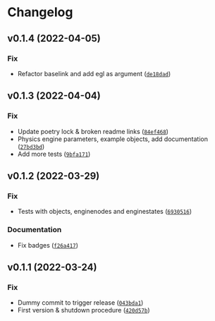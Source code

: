 # Changelog

<!--next-version-placeholder-->

## v0.1.4 (2022-04-05)
### Fix
* Refactor baselink and add egl as argument ([`de18dad`](https://github.com/eager-dev/eagerx_pybullet/commit/de18dad214058d03d8eac3e9e7c33e203c84fd75))

## v0.1.3 (2022-04-04)
### Fix
* Update poetry lock & broken readme links ([`84ef468`](https://github.com/eager-dev/eagerx_pybullet/commit/84ef4684c9ebff44279c6fa6cac26f1d786c23a0))
* Physics engine parameters, example objects, add documentation ([`27bd3bd`](https://github.com/eager-dev/eagerx_pybullet/commit/27bd3bd01c315cf5ec73e3beeba39c7555c57a55))
* Add more tests ([`9bfa171`](https://github.com/eager-dev/eagerx_pybullet/commit/9bfa1717ff3b6ee6d3b2d5729b31d32e508b6a48))

## v0.1.2 (2022-03-29)
### Fix
* Tests with objects, enginenodes and enginestates  ([`6930516`](https://github.com/eager-dev/eagerx_pybullet/commit/6930516537435c759f441c0afcca2cfa9da2b94f))

### Documentation
* Fix badges ([`f26a417`](https://github.com/eager-dev/eagerx_pybullet/commit/f26a4170b85d47446df617a10ab6d56dca5a378b))

## v0.1.1 (2022-03-24)
### Fix
* Dummy commit to trigger release ([`043bda1`](https://github.com/eager-dev/eagerx_pybullet/commit/043bda1627725c81e30d15fc18b87630db090899))
* First version & shutdown procedure ([`420d57b`](https://github.com/eager-dev/eagerx_pybullet/commit/420d57bb44229e9ae2508b64d9f6dae49984cd0c))
